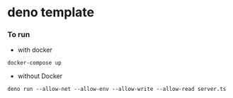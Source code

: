 # deno template

### To run
* with docker
```
docker-compose up
```

* without Docker
```
deno run --allow-net --allow-env --allow-write --allow-read server.ts
```